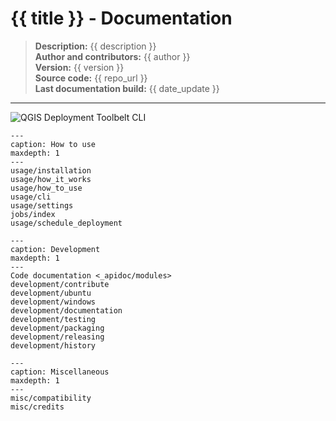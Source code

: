 # {{ title }} - Documentation

> **Description:** {{ description }}  
> **Author and contributors:** {{ author }}  
> **Version:** {{ version }}  
> **Source code:** {{ repo_url }}  
> **Last documentation build:** {{ date_update }}

---

![QGIS Deployment Toolbelt CLI](/static/qgis-deployment-toolbelt_cli_help.png)

```{toctree}
---
caption: How to use
maxdepth: 1
---
usage/installation
usage/how_it_works
usage/how_to_use
usage/cli
usage/settings
jobs/index
usage/schedule_deployment
```

```{toctree}
---
caption: Development
maxdepth: 1
---
Code documentation <_apidoc/modules>
development/contribute
development/ubuntu
development/windows
development/documentation
development/testing
development/packaging
development/releasing
development/history
```

```{toctree}
---
caption: Miscellaneous
maxdepth: 1
---
misc/compatibility
misc/credits
```
